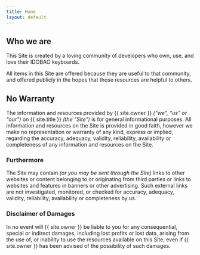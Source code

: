 ```yaml
---
title: Home
layout: default
---
```


## Who we are

This Site is created by a loving community of developers who own, use, and love their IDOBAO keyboards.

All items in this Site are offered because they are useful to that community, and offered publicly in the hopes that those resources are helpful to others.


## No Warranty

The information and resources provided by {{ site.owner }} *("we", "us" or "our")* on {{ site.title }} *(the "Site")* is for general informational purposes.
All information and resources on the Site is provided in good faith, however we make no representation or warranty of any kind, express or implied, regarding the accuracy, adequacy, validity, reliability, availability or completeness of any information and resources on the Site.

### Furthermore

The Site may contain *(or you may be sent through the Site)* links to other websites or content belonging to or originating from third parties or links to websites and features in banners or other advertising.  Such external links are not investigated, monitored, or checked for accuracy, adequacy, validity, reliability, availability or completeness by us.

### Disclaimer of Damages

In no event will {{ site.owner }} be liable to you for any consequential, special or indirect damages, including lost profits or lost data, arising from the use of, or inability to use the resources available on this Site, even if {{ site.owner }} has been advised of the possibility of such damages.
